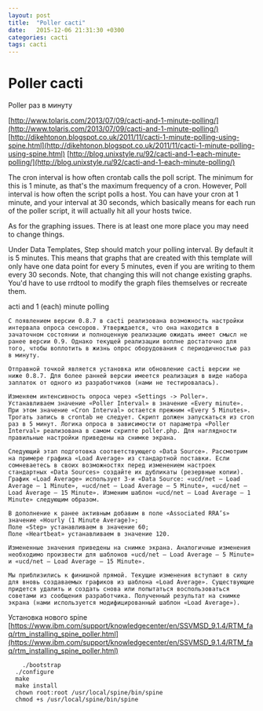 ```yaml
---
layout: post
title:  "Poller cacti"
date:   2015-12-06 21:31:30 +0300
categories: cacti
tags: cacti
---
```


# Poller cacti
Poller раз в минуту

[http://www.tolaris.com/2013/07/09/cacti-and-1-minute-polling/](http://www.tolaris.com/2013/07/09/cacti-and-1-minute-polling/)
[http://dikehtonon.blogspot.co.uk/2011/11/cacti-1-minute-polling-using-spine.html](http://dikehtonon.blogspot.co.uk/2011/11/cacti-1-minute-polling-using-spine.html)
[http://blog.unixstyle.ru/92/cacti-and-1-each-minute-polling/](http://blog.unixstyle.ru/92/cacti-and-1-each-minute-polling/)

The cron interval is how often crontab calls the poll script.  The minimum for this is 1 minute, as that's the
maximum frequency of a cron.  However, Poll interval is how often the script polls a host.  You can have your
cron at 1 minute, and your interval at 30 seconds, which basically means for each run of the poller script,
it will actually hit all your hosts twice.

As for the graphing issues.  There is at least one more place you may need to change things.

Under Data Templates, Step should match your polling interval.  By default it is 5 minutes.  This means that
graphs that are created with this template will only have one data point for every 5 minutes, even if you are
writing to them every 30 seconds.  Note, that changing this will not change existing graphs.  You'd have to
use rrdtool to modify the graph files themselves or recreate them.



acti and 1 (each) minute polling

    С появлением версии 0.8.7 в cacti реализована возможность настройки интервала опроса сенсоров. Утверждается, что она находится в зачаточном состоянии и полноценную реализацию ожидать имеет смысл не ранее версии 0.9. Однако текущей реализации воплне достаточно для того, чтобы воплотить в жизнь опрос оборудования с периодичностью раз в минуту.

    Отправной точкой является установка или обновление cacti версии не ниже 0.8.7. Для более ранней версии имеется реализация в виде набора заплаток от одного из разработчиков (нами не тестировалась).

    Изменяем интенсивность опроса через «Settings -> Poller». Устанавливаем значение «Poller Interval» в значение «Every minute». При этом значение «Cron Interval» остается прежним «Every 5 Minutes». Трогать запись в crontab не следует. Скрипт должен запускаться из cron раз в 5 минут. Логика опроса в зависимости от параметра «Poller Interval» реализована в самом скрипте poller.php. Для наглядности правильные настройки приведены на снимке экрана.

    Следующий этап подготовка соответствующего «Data Source». Рассмотрим на примере графика «Load Average» из стандартной поставки. Если сомневаетесь в своих возможностях перед изменением настроек стандартных «Data Sources» создайте их дубликаты (резервные копии). График «Load Average» использует 3-и «Data Source: «ucd/net — Load Average — 1 Minute», «ucd/net — Load Average — 5 Minute», «ucd/net — Load Average — 15 Minute». Изменим шаблон «ucd/net — Load Average — 1 Minute» следующим образом.

    В дополнение к ранее активным добавим в поле «Associated RRA’s» значение «Hourly (1 Minute Average)»;
    Поле «Step» устанавливаем в значение 60;
    Поле «Heartbeat» устанавливаем в значение 120.

    Измененные значения приведены на снимке экрана. Аналогичные изменения необходимо произвести для шаблонов «ucd/net — Load Average — 5 Minute» и «ucd/net — Load Average — 15 Minute».

    Мы приблизились к финишной прямой. Текущие изменения вступают в силу для вновь создаваемых графиков из шаблона «Load Average». Существующие придется удалить и создать снова или попытаться воспользоваться советами из сообщения разработчика. Полученный результат на снимке экрана (нами используется модифицированный шаблон «Load Average»).
    
    
    
Установка нового spine    
    [https://www.ibm.com/support/knowledgecenter/en/SSVMSD_9.1.4/RTM_faq/rtm_installing_spine_poller.html](https://www.ibm.com/support/knowledgecenter/en/SSVMSD_9.1.4/RTM_faq/rtm_installing_spine_poller.html)
```
    ./bootstrap
  ./configure
  make
  make install
  chown root:root /usr/local/spine/bin/spine
  chmod +s /usr/local/spine/bin/spine
```
